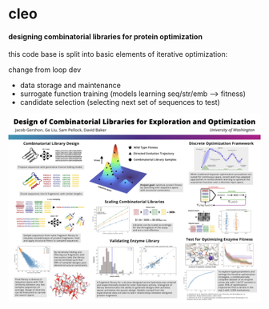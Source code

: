 # cleo
#### designing combinatorial libraries for protein optimization

this code base is split into basic elements of iterative optimization:

 change from loop dev

- data storage and maintenance
- surrogate function training (models learning seq/str/emb --> fitness)
- candidate selection (selecting next set of sequences to test)

![alt text](./figs/poster.jpg)

